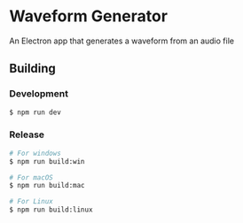 # Waveform Generator

An Electron app that generates a waveform from an audio file

## Building

### Development

```bash
$ npm run dev
```

### Release

```bash
# For windows
$ npm run build:win

# For macOS
$ npm run build:mac

# For Linux
$ npm run build:linux
```
